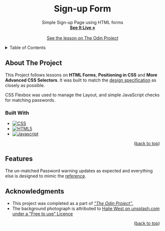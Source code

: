 <a name="readme-top"></a>
<br />
<div align="center">

<h1 align="center">Sign-up Form</h1>

  <p align="center">
    Simple Sign-up Page using HTML forms
    <br />
    <a href="https://larrys-code.github.io/Sign-up-Form/"><strong>See It Live »</strong></a>
    <br />
    <br />
    <a href="https://www.theodinproject.com/lessons/node-path-intermediate-html-and-css-sign-up-form">See the lesson on The Odin Project</a>
  </p>
</div>



<!-- TABLE OF CONTENTS -->
<details>
  <summary>Table of Contents</summary>
  <ol>
    <li>
      <a href="#about-the-project">About The Project</a>
      <ul>
        <li><a href="#built-with">Built With</a></li>
      </ul>
    </li>
    <li><a href="#features">Features</a></li>
    <li><a href="#acknowledgments">Acknowledgments</a></li>
  </ol>
</details>



<!-- ABOUT THE PROJECT -->
## About The Project


This Project follows lessons on **HTML Forms**, **Positioning in CSS** and **More Advanced CSS Selectors**. It was built to match the [design specification](./Reference/sign-up-form.png) as closely as possible.  

CSS Flexbox was used to manage the Layout, and simple JavaScript checks for matching passwords.

### Built With

* [![CSS][CSS-logo]][CSS-url]
* [![HTML5][HTML5-logo]][HTML5-url]
* [![Javascript][Javascript-logo]][Javascript-url]

<p align="right">(<a href="#readme-top">back to top</a>)</p>

<!-- FEATURES -->
## Features

The un-matched Password warning updates as expected and everything else is designed to mimic the [reference](./Reference/sign-up-form.png).

<!-- ACKNOWLEDGMENTS -->
## Acknowledgments

* This project was completed as a part of [*"The Odin Project"*.](odin-url)
* The background photograph is attributed to [Halie West on unsplash.com under a "Free to use" Licence](https://unsplash.com/photos/25xggax4bSA)


<p align="right">(<a href="#readme-top">back to top</a>)</p>

[odin-url]: https://www.theodinproject.com/lessons/node-path-intermediate-html-and-css-sign-up-form

[CSS-logo]: https://img.shields.io/badge/CSS%20-%231572B6.svg?style=for-the-badge&logo=css3&logoColor=white
[CSS-url]: https://www.w3.org/Style/CSS/#specs

[HTML5-logo]: https://img.shields.io/badge/HTML5%20-%23E34F26.svg?style=for-the-badge&logo=html5&logoColor=white
[HTML5-url]: https://html.spec.whatwg.org/

[Javascript-logo]: https://img.shields.io/static/v1?style=for-the-badge&message=JavaScript&color=222222&logo=JavaScript&logoColor=F7DF1E&label=
[Javascript-url]: https://www.ecma-international.org/publications-and-standards/standards/ecma-262/